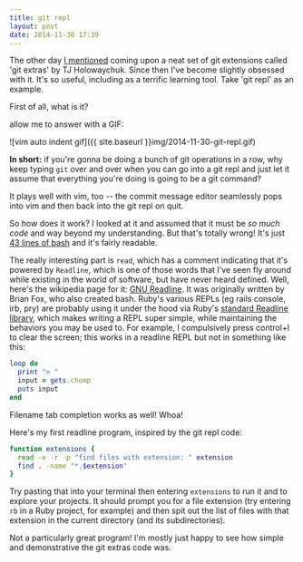 ```yaml
---
title: git repl
layout: post
date: 2014-11-30 17:39
---
```


The other day [I mentioned][] coming upon a neat set of git extensions called
'git extras' by TJ Holowaychuk. Since then I've become slightly obsessed with
it. It's so useful, including as a terrific learning tool. Take 'git repl' as an
example.

[I mentioned]: http://www.hardscrabble.net/2014/git-fresh-branch/

First of all, what is it?

allow me to answer with a GIF:

![vim auto indent gif]({{ site.baseurl }}img/2014-11-30-git-repl.gif)

**In short:** if you're gonna be doing a bunch of git operations in a row, why
keep typing `git` over and over when you can go into a git repl and just let it
assume that everything you're doing is going to be a git command?

It plays well with vim, too -- the commit message editor seamlessly pops into
vim and then back into the git repl on quit.

So how does it work? I looked at it and assumed that it must be *so much code*
and way beyond my understanding. But that's totally wrong! It's just [43 lines
of bash][] and it's fairly readable.

[43 lines of bash]: https://github.com/tj/git-extras/blob/master/bin/git-repl

The really interesting part is `read`, which has a comment indicating that it's
powered by `Readline`, which is one of those words that I've seen fly around
while existing in the world of software, but have never heard defined. Well,
here's the wikipedia page for it: [GNU Readline][]. It was originally written
by Brian Fox, who also created bash. Ruby's various REPLs (eg rails console,
irb, pry) are probably using it under the hood via Ruby's [standard Readline
library](http://ruby-doc.org/stdlib-2.1.5/libdoc/readline/rdoc/Readline.html),
which makes writing a REPL super simple, while maintaining the behaviors you may
be used to. For example, I compulsively press control+l to clear the screen;
this works in a readline REPL but not in something like this:

```ruby
loop do
  print "> "
  input = gets.chomp
  puts input
end
```

Filename tab completion works as well! Whoa!

[GNU Readline]: http://en.wikipedia.org/wiki/GNU_Readline

Here's my first readline program, inspired by the git repl code:

```bash
function extensions {
  read -e -r -p "find files with extension: " extension
  find . -name "*.$extension"
}
```

Try pasting that into your terminal then entering `extensions` to run it and to
explore your projects. It should prompt you for a file extension (try entering
`rb` in a Ruby project, for example) and then spit out the list of files with
that extension in the current directory (and its subdirectories).

Not a particularly great program! I'm mostly just happy to see how simple and
demonstrative the git extras code was.

